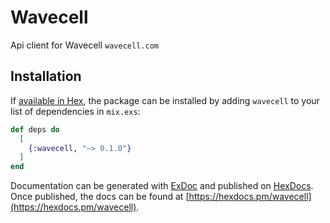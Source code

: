 # Wavecell

Api client for Wavecell `wavecell.com`

## Installation

If [available in Hex](https://hex.pm/docs/publish), the package can be installed
by adding `wavecell` to your list of dependencies in `mix.exs`:

```elixir
def deps do
  [
    {:wavecell, "~> 0.1.0"}
  ]
end
```

Documentation can be generated with [ExDoc](https://github.com/elixir-lang/ex_doc)
and published on [HexDocs](https://hexdocs.pm). Once published, the docs can
be found at [https://hexdocs.pm/wavecell](https://hexdocs.pm/wavecell).

